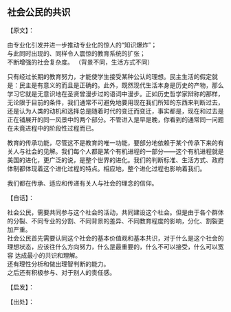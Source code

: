 ## 社会公民的共识

【原文】：

由专业化引发并进一步推动专业化的惊人的“知识爆炸”；  
与此同时出现的、同样令人震惊的教育系统的扩张；  
不断增强的社会复杂度。 （背景不同，生活方式不同）

只有经过长期的教育努力，才能使学生接受某种公认的理想。民主生活的假定就是：民主是有意义的而且是正确的。此外，既然现代生活本身是历史的产物，那么学习它就是无意识地在圣贤曾漫步过的语词中漫步。正如历史哲学家辩称的那样，无论限于目前的条件，我们通常不可避免地要用现在我们所知的东西来判断过去，还是认为人类的动机和选择总是随着时代的变迁而变迁，事实都是，现在和过去是正在铺展开的同一风景中的两个部分。不管进入是早是晚，你看到的通常同一问题在未竟进程中的阶段性过程而已。  

教育的传承功能，尽管这不是教育的唯一功能，要部分地依赖于某个传承下来的有关人与社会的见解。我们每个人都是某个有机进程的一部分——这个有机进程就是美国的进化，更广泛的说，是整个世界的进化。我们的判断标准、生活方式、政府体制都体现着这个进化过程的特点。相应地，整个进化过程也影响着我们。  

我们都在传承、适应和传递有关人与社会的理念的信仰。  


【自话】：

社会公民，需要共同参与这个社会的活动，共同建设这个社会。但是由于各个群体的分裂、不同专业的分割、不同背景的差异、不同教育程度的影响，分化、割裂更加严重。  
社会公民首先需要认同这个社会的基本价值观和基本共识，对于什么是这个社会的理想状态，应该往什么方向努力，什么是最重要的，什么不可以接受，什么可以宽容 达成最小的共识和理解。  
还有理性分析和做出理智判断的能力。  
之后还有积极参与、对于别人的责任感。  

【启发】：


【出处】：
